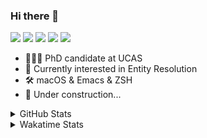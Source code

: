 ### Hi there 👋

[![](https://img.shields.io/badge/-Email-325180?logo=maildotru&logoColor=white&style=flat-square)](mailto:wang@tianshu.me)
[![](https://img.shields.io/badge/-GitHub-black?logo=GitHub&style=flat-square)](https://github.com/tshu-w)
[![](https://img.shields.io/badge/-Telegram-26a5e4?labelColor=fafafa&logo=telegram&style=flat-square)](https://t.me/tshu_w) 
[![](https://img.shields.io/badge/-Twitter-1da1f2?logo=Twitter&logoColor=white&style=flat-square)](https://twitter.com/tshu_w)
[![](https://komarev.com/ghpvc/?username=tshu-w&color=blueviolet&style=flat-square)]()



- 🧑🏻‍🎓 PhD candidate at UCAS
- 🔭 Currently interested in Entity Resolution
- 🛠 macOS & Emacs & ZSH
- 🚧 Under construction...

<details>

<summary>GitHub Stats</summary>

![Tianshu's GitHub stats](https://github-readme-stats.vercel.app/api?username=tshu-w&show_icons=true&theme=buefy&count_private=true)
  
</details>


<details>
  <summary>Wakatime Stats</summary>

  Currently, files accessed by tramp cannot be tracked by wakatime, see https://github.com/wakatime/wakatime-mode/issues/27
  <br>
  
<!--START_SECTION:waka-->
**I'm an Early 🐤** 

```text
🌞 Morning    60 commits     ████░░░░░░░░░░░░░░░░░░░░░   16.48% 
🌆 Daytime    145 commits    ██████████░░░░░░░░░░░░░░░   39.84% 
🌃 Evening    147 commits    ██████████░░░░░░░░░░░░░░░   40.38% 
🌙 Night      12 commits     ░░░░░░░░░░░░░░░░░░░░░░░░░   3.3%

```
📅 **I'm Most Productive on Saturday** 

```text
Monday       84 commits     █████░░░░░░░░░░░░░░░░░░░░   23.08% 
Tuesday      63 commits     ████░░░░░░░░░░░░░░░░░░░░░   17.31% 
Wednesday    44 commits     ███░░░░░░░░░░░░░░░░░░░░░░   12.09% 
Thursday     21 commits     █░░░░░░░░░░░░░░░░░░░░░░░░   5.77% 
Friday       29 commits     ██░░░░░░░░░░░░░░░░░░░░░░░   7.97% 
Saturday     86 commits     ██████░░░░░░░░░░░░░░░░░░░   23.63% 
Sunday       37 commits     ██░░░░░░░░░░░░░░░░░░░░░░░   10.16%

```


📊 **This Week I Spent My Time On** 

```text
💬 Programming Languages: 
sh                       19 hrs 30 mins      ██████████████████████░░░   90.34% 
Org                      1 hr 4 mins         █░░░░░░░░░░░░░░░░░░░░░░░░   5.0% 
Emacs Lisp               39 mins             ░░░░░░░░░░░░░░░░░░░░░░░░░   3.05% 
Other                    19 mins             ░░░░░░░░░░░░░░░░░░░░░░░░░   1.48% 
Bash                     1 min               ░░░░░░░░░░░░░░░░░░░░░░░░░   0.13%

🔥 Editors: 
Zsh                      19 hrs 30 mins      ██████████████████████░░░   90.34% 
Emacs                    2 hrs 5 mins        ██░░░░░░░░░░░░░░░░░░░░░░░   9.66%

🐱‍💻 Projects: 
multimodalER             11 hrs 8 mins       █████████████░░░░░░░░░░░░   51.65% 
Terminal                 5 hrs 43 mins       ██████░░░░░░░░░░░░░░░░░░░   26.51% 
Unknown Project          1 hr 4 mins         █░░░░░░░░░░░░░░░░░░░░░░░░   5.0% 
entity_resolution        59 mins             █░░░░░░░░░░░░░░░░░░░░░░░░   4.62% 
grid-feats-vqa           50 mins             █░░░░░░░░░░░░░░░░░░░░░░░░   3.86%

💻 Operating System: 
Linux                    16 hrs 10 mins      ██████████████████░░░░░░░   74.96% 
Mac                      5 hrs 24 mins       ██████░░░░░░░░░░░░░░░░░░░   25.04%

```

**I Mostly Code in Python** 

```text
Python                   6 repos             ████████░░░░░░░░░░░░░░░░░   31.58% 
JavaScript               3 repos             ████░░░░░░░░░░░░░░░░░░░░░   15.79% 
HTML                     2 repos             ██░░░░░░░░░░░░░░░░░░░░░░░   10.53% 
Emacs Lisp               2 repos             ██░░░░░░░░░░░░░░░░░░░░░░░   10.53% 
TeX                      2 repos             ██░░░░░░░░░░░░░░░░░░░░░░░   10.53%

```



 Last Updated on 17/08/2021
<!--END_SECTION:waka-->
</details>
